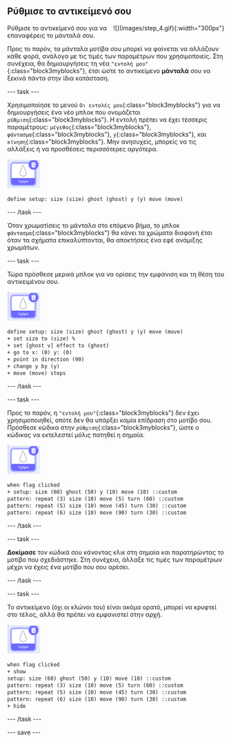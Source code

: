 ## Ρύθμισε το αντικείμενό σου

<div style="display: flex; flex-wrap: wrap">
<div style="flex-basis: 200px; flex-grow: 1; margin-right: 15px;">
Ρύθμισε το αντικείμενό σου για να επαναφέρεις το μάνταλά σου.
</div>
<div>
![](images/step_4.gif){:width="300px"}
</div>
</div>

Προς το παρόν, τα μάνταλα μοτίβα σου μπορεί να φαίνεται να αλλάζουν κάθε φορά, ανάλογα με τις τιμές των παραμέτρων που χρησιμοποιείς. Στη συνέχεια, θα δημιουργήσεις τη νέα `"εντολή μου"`{:class="block3myblocks"}, έτσι ώστε το αντικείμενο **μάνταλά** σου να ξεκινά πάντα στην ίδια κατάσταση.

--- task ---

Χρησιμοποίησε το μενού `Οι εντολές μου`{:class="block3myblocks"} για να δημιουργήσεις ένα νέο μπλοκ που ονομάζεται `ρύθμιση`{:class="block3myblocks"}. Η εντολή πρέπει να έχει τέσσερις παραμέτρους: `μέγεθος`{:class="block3myblocks"}, `φάντασμα`{:class="block3myblocks"}, `y`{:class="block3myblocks"}, και `κίνηση`{:class="block3myblocks"}. Μην ανησυχείς, μπορείς να τις αλλάξεις ή να προσθέσεις περισσότερες αργότερα.

![Το αντικείμενο σχήματος.](images/shape_sprite.png)

```blocks3
define setup: size (size) ghost (ghost) y (y) move (move)
```

--- /task ---

Όταν χρωματίσεις το μάνταλα στο επόμενο βήμα, το μπλοκ `φάντασμα`{:class="block3myblocks"} θα κάνει τα χρώματα διαφανή έτσι όταν τα σχήματα επικαλύπτονται, θα αποκτήσεις ένα εφέ ανάμιξης χρωμάτων.

--- task ---

Τώρα πρόσθεσε μερικά μπλοκ για να ορίσεις την εμφάνιση και τη θέση του αντικειμένου σου.

![Το αντικείμενο σχήματος.](images/shape_sprite.png)

```blocks3
define setup: size (size) ghost (ghost) y (y) move (move)
+ set size to (size) %
+ set [ghost v] effect to (ghost)
+ go to x: (0) y: (0)
+ point in direction (90)
+ change y by (y)
+ move (move) steps
```

--- /task ---

--- task ---

Προς το παρόν, η `"εντολή μου"`{:class="block3myblocks"} δεν έχει χρησιμοποιηθεί, οπότε δεν θα υπάρξει καμία επίδραση στο μοτίβο σου. Πρόσθεσε κώδικα στην `ρύθμιση`{:class="block3myblocks"}, ώστε ο κώδικας να εκτελεστεί μόλις πατηθεί η σημαία.

![Το αντικείμενο σχήματος.](images/shape_sprite.png)

```blocks3
when flag clicked
+ setup: size (60) ghost (50) y (10) move (10) ::custom
pattern: repeat (3) size (10) move (5) turn (60) ::custom
pattern: repeat (5) size (10) move (45) turn (30) ::custom
pattern: repeat (6) size (10) move (90) turn (30) ::custom
```

--- /task ---

--- task ---

**Δοκίμασε** τον κώδικά σου κάνοντας κλικ στη σημαία και παρατηρώντας το μοτίβο που σχεδιάστηκε. Στη συνέχεια, άλλαξε τις τιμές των παραμέτρων μέχρι να έχεις ένα μοτίβο που σου αρέσει.

--- /task ---

--- task ---

Το αντικείμενο (όχι οι κλώνοι του) είναι ακόμα ορατό, μπορεί να κρυφτεί στο τέλος, αλλά θα πρέπει να εμφανιστεί στην αρχή.

![Το αντικείμενο σχήματος.](images/shape_sprite.png)

```blocks3
when flag clicked
+ show
setup: size (60) ghost (50) y (10) move (10) ::custom
pattern: repeat (3) size (10) move (5) turn (60) ::custom
pattern: repeat (5) size (10) move (45) turn (30) ::custom
pattern: repeat (6) size (10) move (90) turn (30) ::custom
+ hide
```

--- /task ---

--- save ---

